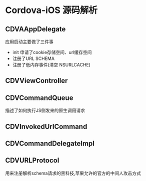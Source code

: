 # Cordova-iOS 源码解析

## CDVAAppDelegate

应用启动主要做了三件事

- init 申请了cookie存储空间、url缓存空间
- 注册了URL SCHEMA
- 注册了低内存事件(清空 NSURLCACHE)


## CDVViewController




## CDVCommandQueue

描述了如何执行JS侧发来的原生调用请求

## CDVInvokedUrlCommand


## CDVCommandDelegateImpl

## CDVURLProtocol
用来注册解析schema请求的黑科技,苹果允许的官方的中间人攻击方式
